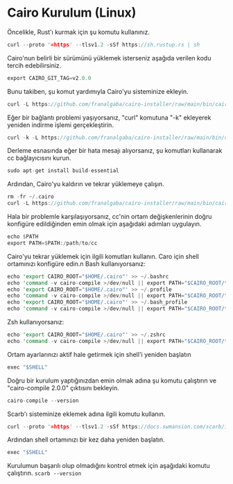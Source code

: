 # Cairo Kurulum (Linux) #

Öncelikle, Rust'ı kurmak için şu komutu kullanınız.
```rs
curl --proto '=https' --tlsv1.2 -sSf https://sh.rustup.rs | sh
```
Cairo'nun belirli bir sürümünü yüklemek isterseniz aşağıda verilen kodu tercih edebilirsiniz.
```rs
export CAIRO_GIT_TAG=v2.0.0
```
Bunu takiben, şu komut yardımıyla Cairo'yu sisteminize ekleyin.
```rs
curl -L https://github.com/franalgaba/cairo-installer/raw/main/bin/cairo-installer | bash
```
Eğer bir bağlantı problemi yaşıyorsanız, "curl" komutuna "-k" ekleyerek yeniden indirme işlemi gerçekleştirin.
```rs
curl -k -L https://github.com/franalgaba/cairo-installer/raw/main/bin/cairo-installer | bash
```
Derleme esnasında eğer bir hata mesajı alıyorsanız, şu komutları kullanarak cc bağlayıcısını kurun.
```rs
sudo apt-get install build-essential
```
Ardından, Cairo'yu kaldırın ve tekrar yüklemeye çalışın.
```rs
rm -fr ~/.cairo
curl -L https://github.com/franalgaba/cairo-installer/raw/main/bin/cairo-installer | bash
```
Hala bir problemle karşılaşıyorsanız, cc'nin ortam değişkenlerinin doğru konfigüre edildiğinden emin olmak için aşağıdaki adımları uygulayın.
```rs
echo $PATH
export PATH=$PATH:/path/to/cc
```
Cairo'yu tekrar yüklemek için ilgili komutları kullanın.
Caro için shell ortamınızı konfigüre edin.n 
Bash kullanıyorsanız:
```rs
echo 'export CAIRO_ROOT="$HOME/.cairo"' >> ~/.bashrc
echo 'command -v cairo-compile >/dev/null || export PATH="$CAIRO_ROOT/target/release:$PATH"' >> ~/.bashrc
echo 'export CAIRO_ROOT="$HOME/.cairo"' >> ~/.profile
echo 'command -v cairo-compile >/dev/null || export PATH="$CAIRO_ROOT/target/release:$PATH"' >> ~/.profile
echo 'export CAIRO_ROOT="$HOME/.cairo"' >> ~/.bash_profile
echo 'command -v cairo-compile >/dev/null || export PATH="$CAIRO_ROOT/target/release:$PATH"' >> ~/.bash_profile
```
Zsh kullanıyorsanız:
```rs
echo 'export CAIRO_ROOT="$HOME/.cairo"' >> ~/.zshrc
echo 'command -v cairo-compile >/dev/null || export PATH="$CAIRO_ROOT/target/release:$PATH"' >> ~/.zshrc
```
Ortam ayarlarınızı aktif hale getirmek için shell'i yeniden başlatın
```rs
exec "$SHELL"
```
Doğru bir kurulum yaptığınızdan emin olmak adına şu komutu çalıştırın ve "cairo-compile 2.0.0" çıktısını bekleyin.
```rs
cairo-compile --version
```

Scarb'ı sisteminize eklemek adına ilgili komutu kullanın.
```rs
curl --proto '=https' --tlsv1.2 -sSf https://docs.swmansion.com/scarb/install.sh | sh
```

Ardından shell ortamınızı bir kez daha yeniden başlatın.
```rs
exec "$SHELL"
```

Kurulumun başarılı olup olmadığını kontrol etmek için aşağıdaki komutu çalıştırın.
```scarb --version```

